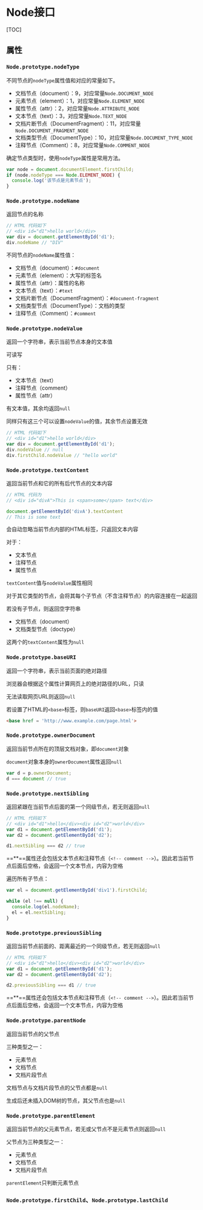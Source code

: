 # Node接口

[TOC]

## 属性

### `Node.prototype.nodeType`

不同节点的`nodeType`属性值和对应的常量如下。

- 文档节点（document）：9，对应常量`Node.DOCUMENT_NODE`
- 元素节点（element）：1，对应常量`Node.ELEMENT_NODE`
- 属性节点（attr）：2，对应常量`Node.ATTRIBUTE_NODE`
- 文本节点（text）：3，对应常量`Node.TEXT_NODE`
- 文档片断节点（DocumentFragment）：11，对应常量`Node.DOCUMENT_FRAGMENT_NODE`
- 文档类型节点（DocumentType）：10，对应常量`Node.DOCUMENT_TYPE_NODE`
- 注释节点（Comment）：8，对应常量`Node.COMMENT_NODE`

确定节点类型时，使用`nodeType`属性是常用方法。

```javascript
var node = document.documentElement.firstChild;
if (node.nodeType === Node.ELEMENT_NODE) {
  console.log('该节点是元素节点');
}
```

### `Node.prototype.nodeName`

返回节点的名称

```javascript
// HTML 代码如下
// <div id="d1">hello world</div>
var div = document.getElementById('d1');
div.nodeName // "DIV"
```

不同节点的`nodeName`属性值：

- 文档节点（document）：`#document`
- 元素节点（element）：大写的标签名
- 属性节点（attr）：属性的名称
- 文本节点（text）：`#text`
- 文档片断节点（DocumentFragment）：`#document-fragment`
- 文档类型节点（DocumentType）：文档的类型
- 注释节点（Comment）：`#comment`

### `Node.prototype.nodeValue`

返回一个字符串，表示当前节点本身的文本值

可读写

只有：

+ 文本节点（text）
+ 注释节点（comment）
+ 属性节点（attr）

有文本值，其余均返回`null`

同样只有这三个可以设置`nodeValue`的值，其余节点设置无效

```javascript
// HTML 代码如下
// <div id="d1">hello world</div>
var div = document.getElementById('d1');
div.nodeValue // null
div.firstChild.nodeValue // "hello world"
```

### `Node.prototype.textContent`

返回当前节点和它的所有后代节点的文本内容

```javascript
// HTML 代码为
// <div id="divA">This is <span>some</span> text</div>

document.getElementById('divA').textContent
// This is some text
```

会自动忽略当前节点内部的HTML标签，只返回文本内容

对于：

+ 文本节点
+ 注释节点
+ 属性节点

`textContent`值与`nodeValue`属性相同

对于其它类型的节点，会将其每个子节点（不含注释节点）的内容连接在一起返回

若没有子节点，则返回空字符串

+ 文档节点（document）
+ 文档类型节点（doctype）

这两个的`textContent`属性为`null`

### `Node.prototype.baseURI`

返回一个字符串，表示当前页面的绝对路径

浏览器会根据这个属性计算网页上的绝对路径的URL，只读

无法读取网页URL则返回`null`

若设置了HTML的`<base>`标签，则`baseURI`返回`<base>`标签内的值

```html
<base href = 'http://www.example.com/page.html'>
```

### `Node.prototype.ownerDocument`

返回当前节点所在的顶层文档对象，即`document`对象

`document`对象本身的`ownerDocument`属性返回`null`

```javascript
var d = p.ownerDocument;
d === document // true
```

### `Node.prototype.nextSibling`

返回紧跟在当前节点后面的第一个同级节点，若无则返回`null`

```javascript
// HTML 代码如下
// <div id="d1">hello</div><div id="d2">world</div>
var d1 = document.getElementById('d1');
var d2 = document.getElementById('d2');

d1.nextSibling === d2 // true
```

==**==属性还会包括文本节点和注释节点（`<!-- comment -->`）。因此若当前节点后面后空格，会返回一个文本节点，内容为空格

遍历所有子节点：

```javascript
var el = document.getElementById('div1').firstChild;

while (el !== null) {
  console.log(el.nodeName);
  el = el.nextSibling;
}
```

### `Node.prototype.previousSibling`

返回当前节点前面的、距离最近的一个同级节点，若无则返回`null`

```javascript
// HTML 代码如下
// <div id="d1">hello</div><div id="d2">world</div>
var d1 = document.getElementById('d1');
var d2 = document.getElementById('d2');

d2.previousSibling === d1 // true
```

==**==属性还会包括文本节点和注释节点（`<!-- comment -->`）。因此若当前节点后面后空格，会返回一个文本节点，内容为空格

### `Node.prototype.parentNode`

返回当前节点的父节点

三种类型之一：

+ 元素节点
+ 文档节点
+ 文档片段节点

文档节点与文档片段节点的父节点都是`null`

生成后还未插入DOM树的节点，其父节点也是`null`

### `Node.prototype.parentElement`

返回当前节点的父元素节点，若无或父节点不是元素节点则返回`null`

父节点为三种类型之一：

- 元素节点
- 文档节点
- 文档片段节点

`parentElement`只判断元素节点

### `Node.prototype.firstChild`、`Node.prototype.lastChild`











































































